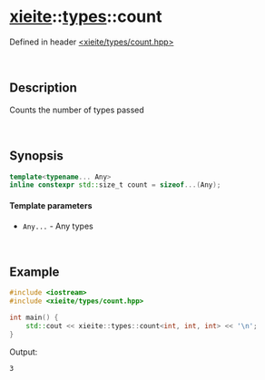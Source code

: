 # [xieite](../xieite.md)\:\:[types](../types.md)\:\:count
Defined in header [<xieite/types/count.hpp>](../../include/xieite/types/count.hpp)

&nbsp;

## Description
Counts the number of types passed

&nbsp;

## Synopsis
```cpp
template<typename... Any>
inline constexpr std::size_t count = sizeof...(Any);
```
#### Template parameters
- `Any...` - Any types

&nbsp;

## Example
```cpp
#include <iostream>
#include <xieite/types/count.hpp>

int main() {
    std::cout << xieite::types::count<int, int, int> << '\n';
}
```
Output:
```
3
```
